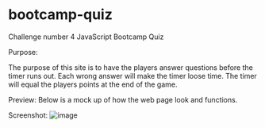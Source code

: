 # bootcamp-quiz
Challenge number 4 JavaScript Bootcamp Quiz

Purpose:

The purpose of this site is to have the players answer questions before the timer runs out. Each wrong answer will make the timer loose time. The timer will equal the players points at the end of the game.

Preview:
Below is a mock up of how the web page look and functions.

Screenshot:
![image](https://user-images.githubusercontent.com/99148199/160299019-a182194a-ea75-4869-a4af-f1f62fc5eced.png)


